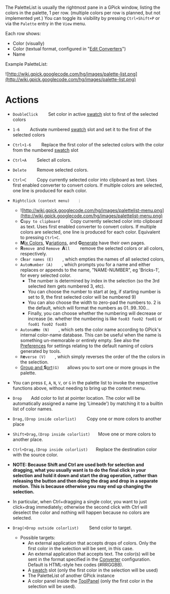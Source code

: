 The PaletteList is usually the rightmost pane in a GPick window, listing the colors in the palette,
1 per row. (multiple colors per row is planned, but not implemented yet.)
You can toggle its visibility by pressing `Ctrl+Shift+P` or via the `Palette` entry in the `View` menu.

Each row shows:

  * Color (visually)
  * Color (textual format, configured in "[Edit Converters](Menu.md)")
  * Name

Example PaletteList:

![http://wiki.gpick.googlecode.com/hg/images/palette-list.png](http://wiki.gpick.googlecode.com/hg/images/palette-list.png)

# Actions #

  * `DoubleClick    ` Set color in active [swatch](Swatches.md) slot to first of the selected colors
  * `1-6    ` Activate numbered [swatch](Swatches.md) slot and set it to the first of the selected colors
  * `Ctrl+1-6    ` Replace the first color of the selected colors with the color from the numbered [swatch](Swatches.md) slot
  * `Ctrl+A    ` Select all colors.
  * `Delete    ` Remove selected colors.
  * `Ctrl+C    ` Copy currently selected color into clipboard as text. Uses first enabled converter to convert colors. If multiple colors are selected, one line is produced for each color.
  * `Rightclick (context menu)    `:
    * ![http://wiki.gpick.googlecode.com/hg/images/palettelist-menu.png](http://wiki.gpick.googlecode.com/hg/images/palettelist-menu.png)
    * **C**`opy to clipboard    ` Copy currently selected color into clipboard as text. Uses first enabled converter to convert colors. If multiple colors are selected, one line is produced for each color. Equivalent to pressing `Ctrl+C`.
    * **M**[ix Colors](MixColors.md), **V**[ariations](Variations.md), and **G**[enerate](Generate.md) have their own pages.
    * **R**`emove `and `Remove `**A**`ll    ` remove the selected colors or all colors, respectively.
    * `C`**l**`ear names (E)    `, which empties the names of all selected colors,
    * `Auto`**n**`umber (A)    `, which prompts you for a name and either replaces or appends to the name, "NAME-NUMBER", eg 'Bricks-1', for every selected color.
      * The number is determined by index in the selection (so the 3rd selected item gets numbered 3, etc).
      * You can choose the number to start at (eg, if starting number is set to 9, the first selected color will be numbered 9)
      * You can also choose the width to zero-pad the numbers to. 2 is the default, which will format the numbers as 01..99..100...
      * Finally, you can choose whether the numbering will decrease or increase (ie. whether the numbering is like `foo03 foo02 foo01` or `foo01 foo02 foo03`
    * `Autona`**m**`e (N)    `, which sets the color name according to GPick's internal color-name database. This can be useful when the name is something un-memorable or entirely empty.  See also the [Preferences](Preferences.md) for settings relating to the default naming of colors generated by tools.
    * `R`**e**`verse (V)    `, which simply reverses the order of the the colors in the selection.
    * [Group and ](GroupAndSort.md)**S**[ort](GroupAndSort.md)` (G)    ` allows you to sort one or more groups in the palette.

  * You can press `E`, `A`, `N`, `V`, or `G` in the palette list to invoke the respective functions above, without needing to bring up the context menu.

  * `Drop    `Add color to list at pointer location. The color will be automatically assigned a name (eg 'Limeade') by matching it to a builtin list of color names.
  * `Drag,(Drop inside colorlist)    ` Copy one or more colors to another place
  * `Shift+Drag,(Drop inside colorlist)   ` Move one or more colors to another place.
  * `Ctrl+Drag,(Drop inside colorlist)   ` Replace the destination color with the source color.
  * **NOTE: Because Shift and Ctrl are used both for selection and dragging, what you usually want is to do the final click in your selection and hold it down and start the drag operation, rather than releasing the button and then doing the drag and drop in a separate motion. This is because otherwise you may end up changing the selection.**
  * In particular, when Ctrl+dragging a single color, you want to just click+drag immediately; otherwise the second click with Ctrl will deselect the color and nothing will happen because no colors are selected.
  * `Drag(+Drop outside colorlist)    ` Send color to target.
    * Possible targets:
      * An external application that accepts drops of colors. Only the first color in the selection will be sent, in this case.
      * An external application that accepts text. The color(s) will be sent in the format specified in the [Converter](Menu.md) configuration. Default is HTML-style hex codes (#RRGGBB).
      * A [swatch](Swatches.md) slot (only the first color in the selection will be used)
      * The PaletteList of another GPick instance
      * A color panel inside the [ToolPanel](ToolPanel.md) (only the first color in the selection will be used).